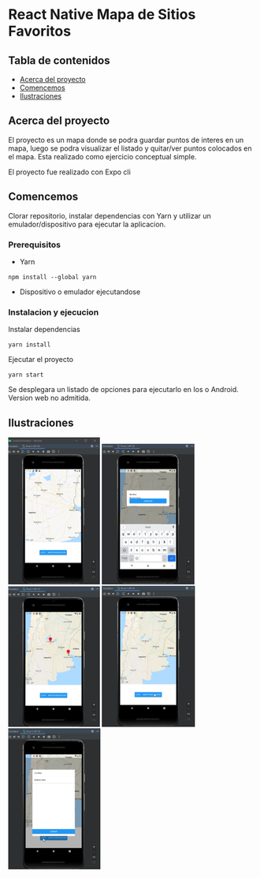 # React Native Mapa de Sitios Favoritos


## Tabla de contenidos

- [Acerca del proyecto](#about)
- [Comencemos](#getting_started)
- [Ilustraciones](#images)

## Acerca del proyecto <a name = "about"></a>

El proyecto es un mapa donde se podra guardar puntos de interes en un mapa, luego se podra visualizar el listado y quitar/ver puntos colocados en el mapa.
Esta realizado como ejercicio conceptual simple.
<p>
El proyecto fue realizado con Expo cli

## Comencemos <a name = "getting_started"></a>

Clorar repositorio, instalar dependencias con Yarn y utilizar un emulador/dispositivo para ejecutar la aplicacion.

### Prerequisitos

- Yarn

```
npm install --global yarn
```

- Dispositivo o emulador ejecutandose

### Instalacion y ejecucion

Instalar dependencias

```
yarn install
```

Ejecutar el proyecto

```
yarn start
```

Se desplegara un listado de opciones para ejecutarlo en Ios o Android.
Version web no admitida.

## Ilustraciones <a name = "images"></a>

![inicio](1.png)
![seleccion_lugar](2.png)
![marcadores_on](3.png)
![marcadores_off](4.png)
![lista](5.png)